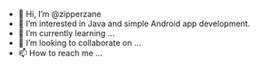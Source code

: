 - 👋 Hi, I’m @zipperzane
- 👀 I’m interested in Java and simple Android app development.
- 🌱 I’m currently learning ...
- 💞️ I’m looking to collaborate on ...
- 📫 How to reach me ...

<!---
zipperzane/zipperzane is a ✨ special ✨ repository because its `README.md` (this file) appears on your GitHub profile.
You can click the Preview link to take a look at your changes.
--->
